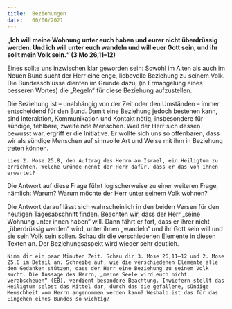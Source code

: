 ```yaml
---
title:  Beziehungen
date:   06/06/2021
---
```


**„Ich will meine Wohnung unter euch haben und eurer nicht überdrüssig werden. Und ich will unter euch wandeln und will euer Gott sein, und ihr sollt mein Volk sein.“ (3 Mo 26,11–12)**

Eines sollte uns inzwischen klar geworden sein: Sowohl im Alten als auch im Neuen Bund sucht der Herr eine enge, liebevolle Beziehung zu seinem Volk. Die Bundesschlüsse dienten im Grunde dazu, (in Ermangelung eines besseren Wortes) die „Regeln“ für diese Beziehung aufzustellen.

Die Beziehung ist – unabhängig von der Zeit oder den Umständen – immer entscheidend für den Bund. Damit eine Beziehung jedoch bestehen kann, sind Interaktion, Kommunikation und Kontakt nötig, insbesondere für sündige, fehlbare, zweifelnde Menschen. Weil der Herr sich dessen bewusst war, ergriff er die Initiative. Er wollte sich uns so offenbaren, dass wir als sündige Menschen auf sinnvolle Art und Weise mit ihm in Beziehung treten können.

`Lies 2. Mose 25,8, den Auftrag des Herrn an Israel, ein Heiligtum zu errichten. Welche Gründe nennt der Herr dafür, dass er das von ihnen erwartet?`

Die Antwort auf diese Frage führt logischerweise zu einer weiteren Frage, nämlich: Warum? Warum möchte der Herr unter seinem Volk wohnen?

Die Antwort darauf lässt sich wahrscheinlich in den beiden Versen für den heutigen Tagesabschnitt finden. Beachten wir, dass der Herr „seine Wohnung unter ihnen haben“ will. Dann fährt er fort, dass er ihrer nicht „überdrüssig werden“ wird, unter ihnen „wandeln“ und ihr Gott sein will und sie sein Volk sein sollen. Schau dir die verschiedenen Elemente in diesen Texten an. Der Beziehungsaspekt wird wieder sehr deutlich.

`Nimm dir ein paar Minuten Zeit. Schau dir 3. Mose 26,11–12 und 2. Mose 25,8 im Detail an. Schreibe auf, wie die verschiedenen Elemente alle den Gedanken stützen, dass der Herr eine Beziehung zu seinem Volk sucht. Die Aussage des Herrn, „meine Seele wird euch nicht verabscheuen“ (EB), verdient besondere Beachtung. Inwiefern stellt das Heiligtum selbst das Mittel dar, durch das die gefallene, sündige Menschheit vom Herrn angenommen werden kann? Weshalb ist das für das Eingehen eines Bundes so wichtig?`